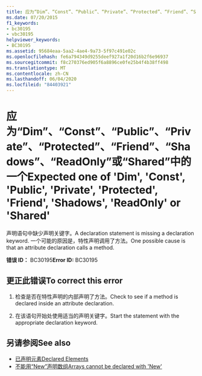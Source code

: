 ```yaml
---
title: 应为“Dim”、“Const”、“Public”、“Private”、“Protected”、“Friend”、“Shadows”、“ReadOnly”或“Shared”中的一个
ms.date: 07/20/2015
f1_keywords:
- bc30195
- vbc30195
helpviewer_keywords:
- BC30195
ms.assetid: 95684eaa-5aa2-4ae4-9a73-5f97c491e02c
ms.openlocfilehash: fe6a794349d9255deef927a1f20d16b2f6e96937
ms.sourcegitcommit: f8c270376ed905f6a8896ce0fe25b4f4b38ff498
ms.translationtype: MT
ms.contentlocale: zh-CN
ms.lasthandoff: 06/04/2020
ms.locfileid: "84403921"
---
```

# <a name="expected-one-of-dim-const-public-private-protected-friend-shadows-readonly-or-shared"></a><span data-ttu-id="010dc-102">应为“Dim”、“Const”、“Public”、“Private”、“Protected”、“Friend”、“Shadows”、“ReadOnly”或“Shared”中的一个</span><span class="sxs-lookup"><span data-stu-id="010dc-102">Expected one of 'Dim', 'Const', 'Public', 'Private', 'Protected', 'Friend', 'Shadows', 'ReadOnly' or 'Shared'</span></span>
<span data-ttu-id="010dc-103">声明语句中缺少声明关键字。</span><span class="sxs-lookup"><span data-stu-id="010dc-103">A declaration statement is missing a declaration keyword.</span></span> <span data-ttu-id="010dc-104">一个可能的原因是，特性声明调用了方法。</span><span class="sxs-lookup"><span data-stu-id="010dc-104">One possible cause is that an attribute declaration calls a method.</span></span>  
  
 <span data-ttu-id="010dc-105">**错误 ID：** BC30195</span><span class="sxs-lookup"><span data-stu-id="010dc-105">**Error ID:** BC30195</span></span>  
  
## <a name="to-correct-this-error"></a><span data-ttu-id="010dc-106">更正此错误</span><span class="sxs-lookup"><span data-stu-id="010dc-106">To correct this error</span></span>  
  
1. <span data-ttu-id="010dc-107">检查是否在特性声明的内部声明了方法。</span><span class="sxs-lookup"><span data-stu-id="010dc-107">Check to see if a method is declared inside an attribute declaration.</span></span>  
  
2. <span data-ttu-id="010dc-108">在该语句开始处使用适当的声明关键字。</span><span class="sxs-lookup"><span data-stu-id="010dc-108">Start the statement with the appropriate declaration keyword.</span></span>  
  
## <a name="see-also"></a><span data-ttu-id="010dc-109">另请参阅</span><span class="sxs-lookup"><span data-stu-id="010dc-109">See also</span></span>

- [<span data-ttu-id="010dc-110">已声明元素</span><span class="sxs-lookup"><span data-stu-id="010dc-110">Declared Elements</span></span>](../programming-guide/language-features/declared-elements/index.md)
- [<span data-ttu-id="010dc-111">不能用“New”声明数组</span><span class="sxs-lookup"><span data-stu-id="010dc-111">Arrays cannot be declared with 'New'</span></span>](bc30053.md)
